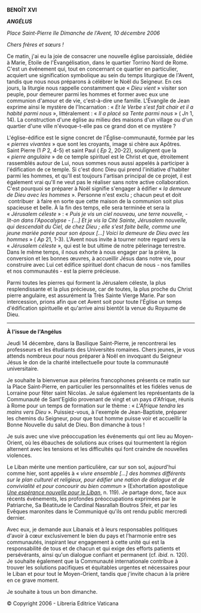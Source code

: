 **BENOÎT XVI**

***ANGÉLUS***

*Place Saint-Pierre* *IIe Dimanche de l'Avent, 10 décembre 2006*

*Chers frères et sœurs !*

Ce matin, j'ai eu la joie de consacrer une nouvelle église paroissiale, dédiée à Marie, Étoile de l'Évangélisation, dans le quartier Torrino Nord de Rome. C'est un événement qui, tout en concernant ce quartier en particulier, acquiert une signification symbolique au sein du temps liturgique de l'Avent, tandis que nous nous préparons à célébrer le Noël du Seigneur. En ces jours, la liturgie nous rappelle constamment que « *Dieu vient* » visiter son peuple, pour demeurer parmi les hommes et former avec eux une communion d'amour et de vie, c'est-à-dire une famille. L'Évangile de Jean exprime ainsi le mystère de l'Incarnation : « *Et le Verbe s'est fait chair et il a habité parmi nous* », littéralement : « *Il a placé sa Tente parmi nous* » ( *Jn* 1, 14). La construction d'une église au milieu des maisons d'un village ou d'un quartier d'une ville n'évoque-t-elle pas ce grand don et ce mystère ?

L'église-édifice est le signe concret de l'Église-communauté, formée par les « *pierres vivantes* » que sont les croyants, image si chère aux Apôtres. Saint Pierre (1 *P* 2, 4-5) et saint Paul ( *Ep* 2, 20-22), soulignent que la « *pierre angulaire* » de ce temple spirituel est le Christ et que, étroitement rassemblés autour de Lui, nous sommes nous aussi appelés à participer à l'édification de ce temple. Si c'est donc Dieu qui prend l'initiative d'habiter parmi les hommes, et qu'Il est toujours l'artisan principal de ce projet, il est également vrai qu'Il ne veut pas le réaliser sans notre active collaboration. C'est pourquoi se préparer à Noël signifie s'engager à édifier « *la demeure de Dieu avec les hommes* ». Personne n'est exclu ; chacun peut et doit  contribuer  à faire en sorte que cette maison de la communion soit plus spacieuse et belle. À la fin des temps, elle sera terminée et sera la « *Jérusalem céleste* » : « *Puis je vis un ciel nouveau, une terre nouvelle, - lit-on dans l'Apocalypse - [...] Et je vis la Cité Sainte, Jérusalem nouvelle, qui descendait du Ciel, de chez Dieu ; elle s'est faite belle, comme une jeune mariée parée pour son époux [...] Voici la demeure de Dieu avec les hommes* » ( *Ap* 21, 1-3). L'Avent nous invite à tourner notre regard vers la « *Jérusalem céleste* », qui est le but ultime de notre pèlerinage terrestre. Dans le même temps, il nous exhorte à nous engager par la prière, la conversion et les bonnes œuvres, à accueillir Jésus dans notre vie, pour construire avec Lui cet édifice spirituel dont chacun de nous - nos familles et nos communautés - est la pierre précieuse.

Parmi toutes les pierres qui forment la Jérusalem céleste, la plus resplendissante et la plus précieuse, car de toutes, la plus proche du Christ pierre angulaire, est assurément la Très Sainte Vierge Marie. Par son intercession, prions afin que cet Avent soit pour toute l'Église un temps d'édification spirituelle et qu'arrive ainsi bientôt la venue du Royaume de Dieu.

* * *

**À l'issue de l'Angélus**

Jeudi 14 décembre, dans la Basilique Saint-Pierre, je rencontrerai les professeurs et les étudiants des Universités romaines. Chers jeunes, je vous attends nombreux pour nous préparer à Noël en invoquant du Seigneur Jésus le don de la charité intellectuelle pour toute la communauté universitaire.

Je souhaite la bienvenue aux pèlerins francophones présents ce matin sur la Place Saint-Pierre, en particulier les personnalités et les fidèles venus de Lorraine pour fêter saint Nicolas. Je salue également les représentants de la Communauté de Sant'Egidio provenant de vingt et un pays d'Afrique, réunis à Rome pour un temps de formation sur le thème : « *L'Afrique tendra les mains vers Dieu* ». Puissiez-vous, à l'exemple de Jean-Baptiste, préparer les chemins du Seigneur, pour que tout homme puisse voir et accueillir la Bonne Nouvelle du salut de Dieu. Bon dimanche à tous !

Je suis avec une vive préoccupation les événements qui ont lieu au Moyen-Orient, où les ébauches de solutions aux crises qui tourmentent la région alternent avec les tensions et les difficultés qui font craindre de nouvelles violences.

Le Liban mérite une mention particulière, car sur son sol, aujourd'hui comme hier, sont appelés à « *vivre ensemble [...] des hommes différents sur le plan culturel et religieux, pour édifier une nation de dialogue et de convivialité et pour concourir au bien commun* » (Exhortation apostolique *[Une espérance nouvelle pour le Liban](http://w2.vatican.va/content/john-paul-ii/fr/apost_exhortations/documents/hf_jp-ii_exh_19970510_lebanon.html)*, n. 119). Je partage donc, face aux récents événements, les profondes préoccupations exprimées par le Patriarche, Sa Béatitude le Cardinal Nasrallah Boutros Sfeir, et par les Evêques maronites dans le Communiqué qu'ils ont rendu public mercredi dernier.

Avec eux, je demande aux Libanais et à leurs responsables politiques d'avoir à cœur exclusivement le bien du pays et l'harmonie entre ses communautés, inspirant leur engagement à cette unité qui est la responsabilité de tous et de chacun et qui exige des efforts patients et persévérants, ainsi qu'un dialogue confiant et permanent (cf. *ibid*. n. 120). Je souhaite également que la Communauté internationale contribue à trouver les solutions pacifiques et équitables urgentes et nécessaires pour le Liban et pour tout le Moyen-Orient, tandis que j'invite chacun à la prière en ce grave moment.

Je souhaite à tous un bon dimanche.

© Copyright 2006 - Libreria Editrice Vaticana
